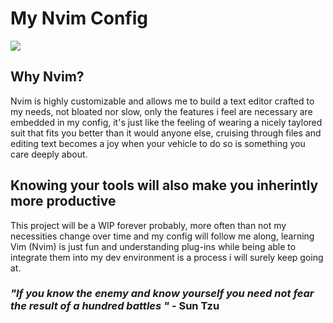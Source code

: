 <h1> My Nvim Config </h1> 
<img src="https://i.imgur.com/B8pi0dD.png" >
<h2>Why Nvim?</h2>
<p> Nvim is highly customizable and allows me to build a text editor crafted to my needs, not bloated nor slow, only the features i feel are necessary are embedded in my config, it's just like the feeling of wearing a nicely taylored suit that fits you better than it would anyone else, cruising through files and editing text becomes a joy when your vehicle to do so is something you care deeply about. </p>


<h2>Knowing your tools will also make you inherintly more productive</h2>

<p1>This project will be a WIP forever probably, more often than not my necessities change over time and my config will follow me along, learning Vim (Nvim) is just fun and understanding plug-ins while being able to integrate them into my dev environment is a process i will surely keep going at. </p1>
<h3><b><i>"If you know the enemy and know yourself you need not fear the result of a hundred battles "</i></b> - Sun Tzu </h3>


